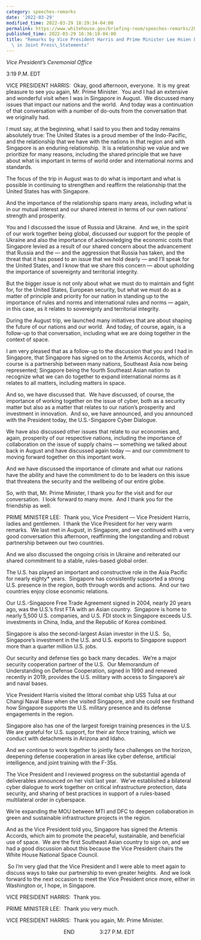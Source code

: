 ```yaml
---
category: speeches-remarks
date: '2022-03-29'
modified_time: 2022-03-29 18:29:34-04:00
permalink: https://www.whitehouse.gov/briefing-room/speeches-remarks/2022/03/29/remarks-by-vice-president-harris-and-prime-minister-lee-hsien-loong-of-singapore-in-joint-press-statements/
published_time: 2022-03-29 16:36:10-04:00
title: "Remarks by Vice President Harris and Prime Minister Lee Hsien Loong of Singapore\
  \ in Joint Press\_Statements"
---
```

 
*Vice President’s Ceremonial Office*

3:19 P.M. EDT

VICE PRESIDENT HARRIS:  Okay, good afternoon, everyone.  It is my great
pleasure to see you again, Mr. Prime Minister.  You and I had an
extensive and wonderful visit when I was in Singapore in August.  We
discussed many issues that impact our nations and the world.  And today
was a continuation of that conversation with a number of do-outs from
the conversation that we originally had.

I must say, at the beginning, what I said to you then and today remains
absolutely true: The United States is a proud member of the
Indo-Pacific, and the relationship that we have with the nations in that
region and with Singapore is an enduring relationship.  It is a
relationship we value and we prioritize for many reasons, including the
shared principle that we have about what is important in terms of world
order and international norms and standards.

The focus of the trip in August was to do what is important and what is
possible in continuing to strengthen and reaffirm the relationship that
the United States has with Singapore. 

And the importance of the relationship spans many areas, including what
is in our mutual interest and our shared interest in terms of our own
nations’ strength and prosperity. 

You and I discussed the issue of Russia and Ukraine.  And we, in the
spirit of our work together being global, discussed our support for the
people of Ukraine and also the importance of acknowledging the economic
costs that Singapore levied as a result of our shared concern about the
advancement that Russia and the — and the aggression that Russia has
taken, and the threat that it has posed to an issue that we hold dearly
— and I’ll speak for the United States, and I know that we share this
concern — about upholding the importance of sovereignty and territorial
integrity.

But the bigger issue is not only about what we must do to maintain and
fight for, for the United States, European security, but what we must do
as a matter of principle and priority for our nation in standing up to
the importance of rules and norms and international rules and norms —
again, in this case, as it relates to sovereignty and territorial
integrity.

During the August trip, we launched many initiatives that are about
shaping the future of our nations and our world.  And today, of course,
again, is a follow-up to that conversation, including what we are doing
together in the context of space. 

I am very pleased that as a follow-up to the discussion that you and I
had in Singapore, that Singapore has signed on to the Artemis Accords,
which of course is a partnership between many nations, Southeast Asia
now being represented; Singapore being the fourth Southeast Asian nation
to recognize what we can do together to expand international norms as it
relates to all matters, including matters in space.

And so, we have discussed that.  We have discussed, of course, the
importance of working together on the issue of cyber, both as a security
matter but also as a matter that relates to our nation’s prosperity and
investment in innovation.  And so, we have announced, and you announced
with the President today, the U.S.-Singapore Cyber Dialogue. 

We have also discussed other issues that relate to our economies and,
again, prosperity of our respective nations, including the importance of
collaboration on the issue of supply chains — something we talked about
back in August and have discussed again today — and our commitment to
moving forward together on this important work.

And we have discussed the importance of climate and what our nations
have the ability and have the commitment to do to be leaders on this
issue that threatens the security and the wellbeing of our entire globe.

So, with that, Mr. Prime Minister, I thank you for the visit and for our
conversation.  I look forward to many more.  And I thank you for the
friendship as well.

PRIME MINISTER LEE:  Thank you, Vice President — Vice President Harris,
ladies and gentlemen.  I thank the Vice President for her very warm
remarks.  We last met in August, in Singapore, and we continued with a
very good conversation this afternoon, reaffirming the longstanding and
robust partnership between our two countries.

And we also discussed the ongoing crisis in Ukraine and reiterated our
shared commitment to a stable, rules-based global order.

The U.S. has played an important and constructive role in the Asia
Pacific for nearly eighty\* years.  Singapore has consistently supported
a strong U.S. presence in the region, both through words and actions. 
And our two countries enjoy close economic relations.

Our U.S.-Singapore Free Trade Agreement signed in 2004, nearly 20 years
ago, was the U.S.’s first FTA with an Asian country.  Singapore is home
to nearly 5,500 U.S. companies, and U.S. FDI stock in Singapore exceeds
U.S. investments in China, India, and the Republic of Korea combined.

Singapore is also the second-largest Asian investor in the U.S.  So,
Singapore’s investment in the U.S. and U.S. exports to Singapore support
more than a quarter million U.S. jobs. 

Our security and defense ties go back many decades.  We’re a major
security cooperation partner of the U.S.  Our Memorandum of
Understanding on Defense Cooperation, signed in 1990 and renewed
recently in 2019, provides the U.S. military with access to Singapore’s
air and naval bases. 

Vice President Harris visited the littoral combat ship USS Tulsa at our
Changi Naval Base when she visited Singapore, and she could see
firsthand how Singapore supports the U.S. military presence and its
defense engagements in the region.

Singapore also has one of the largest foreign training presences in the
U.S.  We are grateful for U.S. support, for their air force training,
which we conduct with detachments in Arizona and Idaho. 

And we continue to work together to jointly face challenges on the
horizon, deepening defense cooperation in areas like cyber defense,
artificial intelligence, and joint training with the F-35s.

The Vice President and I reviewed progress on the substantial agenda of
deliverables announced on her visit last year.  We’ve established a
bilateral cyber dialogue to work together on critical infrastructure
protection, data security, and sharing of best practices in support of a
rules-based multilateral order in cyberspace.

We’re expanding the MOU between MTI and DFC to deepen collaboration in
green and sustainable infrastructure projects in the region. 

And as the Vice President told you, Singapore has signed the Artemis
Accords, which aim to promote the peaceful, sustainable, and beneficial
use of space.  We are the first Southeast Asian country to sign on, and
we had a good discussion about this because the Vice President chairs
the White House National Space Council.

 So I’m very glad that the Vice President and I were able to meet again
to discuss ways to take our partnership to even greater heights.  And we
look forward to the next occasion to meet the Vice President once more,
either in Washington or, I hope, in Singapore.

VICE PRESIDENT HARRIS:  Thank you.

PRIME MINISTER LEE:  Thank you very much.

VICE PRESIDENT HARRIS:  Thank you again, Mr. Prime Minister.

                                       END                 3:27 P.M. EDT
